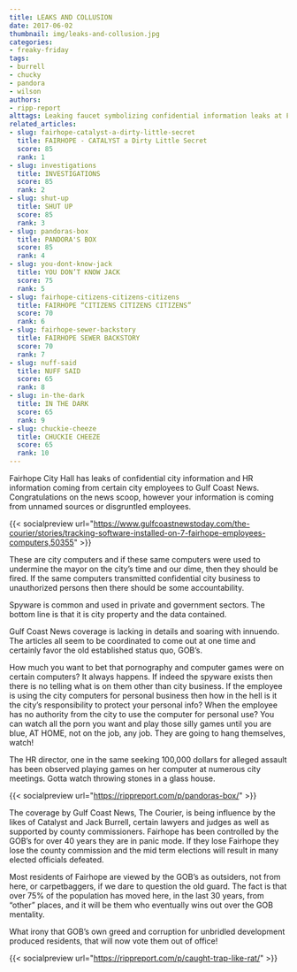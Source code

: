 ```yaml
---
title: LEAKS AND COLLUSION
date: 2017-06-02
thumbnail: img/leaks-and-collusion.jpg
categories:
- freaky-friday
tags:
- burrell
- chucky
- pandora
- wilson
authors:
- ripp-report
alttags: Leaking faucet symbolizing confidential information leaks at Fairhope City Hall, as reported by Gulf Coast News
related_articles:
- slug: fairhope-catalyst-a-dirty-little-secret
  title: FAIRHOPE - CATALYST a Dirty Little Secret
  score: 85
  rank: 1
- slug: investigations
  title: INVESTIGATIONS
  score: 85
  rank: 2
- slug: shut-up
  title: SHUT UP
  score: 85
  rank: 3
- slug: pandoras-box
  title: PANDORA'S BOX
  score: 85
  rank: 4
- slug: you-dont-know-jack
  title: YOU DON’T KNOW JACK
  score: 75
  rank: 5
- slug: fairhope-citizens-citizens-citizens
  title: FAIRHOPE “CITIZENS CITIZENS CITIZENS”
  score: 70
  rank: 6
- slug: fairhope-sewer-backstory
  title: FAIRHOPE SEWER BACKSTORY
  score: 70
  rank: 7
- slug: nuff-said
  title: NUFF SAID
  score: 65
  rank: 8
- slug: in-the-dark
  title: IN THE DARK
  score: 65
  rank: 9
- slug: chuckie-cheeze
  title: CHUCKIE CHEEZE
  score: 65
  rank: 10
---
```

Fairhope City Hall has leaks of confidential city information and HR information coming from certain city employees to Gulf Coast News. Congratulations on the news scoop, however your information is coming from unnamed sources or disgruntled employees.

{{< socialpreview url="https://www.gulfcoastnewstoday.com/the-courier/stories/tracking-software-installed-on-7-fairhope-employees-computers,50355" >}}

These are city computers and if these same computers were used to undermine the mayor on the city’s time and our dime, then they should be fired. If the same computers transmitted confidential city business to unauthorized persons then there should be some accountability.

Spyware is common and used in private and government sectors. The bottom line is that it is city property and the data contained.

Gulf Coast News coverage is lacking in details and soaring with innuendo. The articles all seem to be coordinated to come out at one time and certainly favor the old established status quo, GOB’s.

How much you want to bet that pornography and computer games were on certain computers? It always happens. If indeed the spyware exists then there is no telling what is on them other than city business. If the employee is using the city computers for personal business then how in the hell is it the city’s responsibility to protect your personal info? When the employee has no authority from the city to use the computer for personal use? You can watch all the porn you want and play those silly games until you are blue, AT HOME, not on the job, any job. They are going to hang themselves, watch!

The HR director, one in the same seeking 100,000 dollars for alleged assault has been observed playing games on her computer at numerous city meetings. Gotta watch throwing stones in a glass house.

{{< socialpreview url="https://rippreport.com/p/pandoras-box/" >}}

The coverage by Gulf Coast News, The Courier, is being influence by the likes of Catalyst and Jack Burrell, certain lawyers and judges as well as supported by county commissioners. Fairhope has been controlled by the GOB’s for over 40 years they are in panic mode. If they lose Fairhope they lose the county commission and the mid term elections will result in many elected officials defeated.

Most residents of Fairhope are viewed by the GOB’s as outsiders, not from here, or carpetbaggers, if we dare to question the old guard. The fact is that over 75% of the population has moved here, in the last 30 years, from “other” places, and it will be them who eventually wins out over the GOB mentality.

What irony that GOB’s own greed and corruption for unbridled development produced residents, that will now vote them out of office!

{{< socialpreview url="https://rippreport.com/p/caught-trap-like-rat/" >}}
